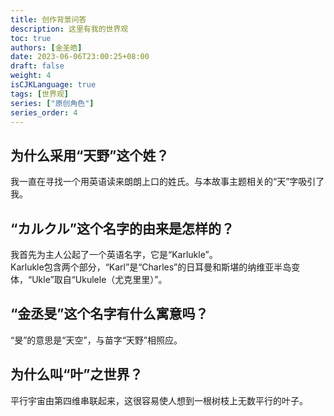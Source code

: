 ```yaml
---
title: 创作背景问答
description: 这里有我的世界观
toc: true
authors: [金圣皓]
date: 2023-06-06T23:00:25+08:00
draft: false
weight: 4
isCJKLanguage: true
tags: [世界观]
series: ["原创角色"]
series_order: 4
---
```

## 为什么采用“天野”这个姓？
我一直在寻找一个用英语读来朗朗上口的姓氏。与本故事主题相关的“天”字吸引了我。
## “カルクル”这个名字的由来是怎样的？
我首先为主人公起了一个英语名字，它是“Karlukle”。  
Karlukle包含两个部分，“Karl”是“Charles”的日耳曼和斯堪的纳维亚半岛变体，“Ukle”取自“Ukulele（尤克里里）”。
## “金丞旻”这个名字有什么寓意吗？
“旻”的意思是“天空”，与苗字“天野”相照应。
## 为什么叫“叶”之世界？
平行宇宙由第四维串联起来，这很容易使人想到一根树枝上无数平行的叶子。